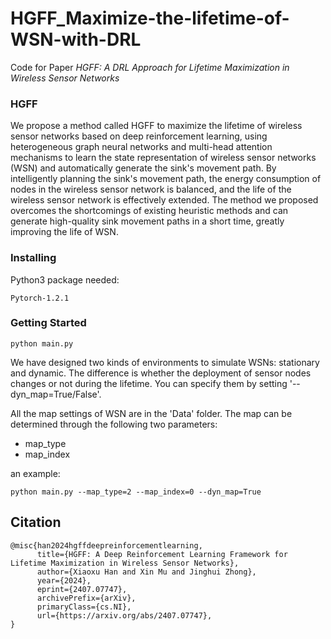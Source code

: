 # HGFF_Maximize-the-lifetime-of-WSN-with-DRL

Code for Paper *HGFF: A DRL Approach for Lifetime Maximization in Wireless Sensor Networks*

### HGFF

We propose a method called HGFF to maximize the lifetime of wireless sensor networks based on deep reinforcement learning, using heterogeneous graph neural networks and multi-head attention mechanisms to learn the state representation of wireless sensor networks (WSN) and automatically generate the sink's movement path. By intelligently planning the sink's movement path, the energy consumption of nodes in the wireless sensor network is balanced, and the life of the wireless sensor network is effectively extended. The method we proposed overcomes the shortcomings of existing heuristic methods and can generate high-quality sink movement paths in a short time, greatly improving the life of WSN.




### Installing

Python3 package needed:

```
Pytorch-1.2.1
```


### Getting Started

```
python main.py
```
We have designed two kinds of environments to simulate WSNs: stationary and dynamic. The difference is whether the deployment of sensor nodes changes or not during the lifetime. You can specify them by setting '--dyn_map=True/False'.

All the map settings of WSN are in the 'Data' folder. The map can be determined through the following two parameters:
+ map_type
+ map_index

 an example:

```
python main.py --map_type=2 --map_index=0 --dyn_map=True
```


## Citation

```
@misc{han2024hgffdeepreinforcementlearning,
      title={HGFF: A Deep Reinforcement Learning Framework for Lifetime Maximization in Wireless Sensor Networks}, 
      author={Xiaoxu Han and Xin Mu and Jinghui Zhong},
      year={2024},
      eprint={2407.07747},
      archivePrefix={arXiv},
      primaryClass={cs.NI},
      url={https://arxiv.org/abs/2407.07747}, 
}
```

